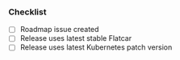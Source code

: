 
<!--
Please try to include requested changes in your release (details of this process can be found [here](https://intranet.giantswarm.io/docs/product/releases/requesting-changes-in-next-platform-release/))

Ping @sig-product for review of release notes.
--->

### Checklist
- [ ] Roadmap issue created
- [ ] Release uses latest stable Flatcar
- [ ] Release uses latest Kubernetes patch version
